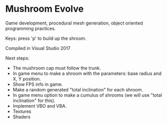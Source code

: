 # Mushroom Evolve
Game development, procedural mesh generation, object oriented programming practices.

Keys: press 'p' to build up the shroom.

Compiled in Visual Studio 2017

Next steps:
  - The mushroom cap must follow the trunk.
  - In game menu to make a shroom with the parameters: base radius and X, Y position.
  - Show FPS info in game.
  - Make a random generated "total inclination" for each shroom.
  - In game menu option to make a cumulus of shrooms (we will use "total inclination" for this).
  - Implement VBO and VBA.
  - Textures
  - Shaders
